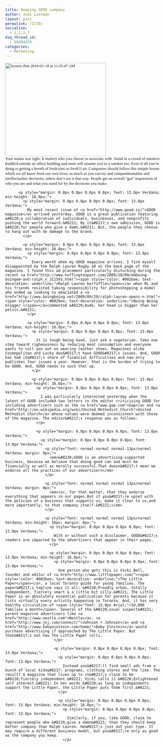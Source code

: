 ```yaml
---
title: Keeping GOOD company
author: Jodi Lastman
layout: post
permalink: /1728/
socialize:
  - 1,2,3,7
dsq_thread_id:
  - 59494478
categories:
  - Marketing
---
```

<p style="margin: 0.0px 0.0px 0.0px 0.0px; font: 13.0px Verdana;">
  <img class="alignleft size-full wp-image-1741" title="Screen shot 2010-01-18 at 11.05.47 AM" src="http://hypenotic.com/wordpress/wp-content/uploads/2010/01/Screen-shot-2010-01-18-at-11.05.47-AM.png" alt="Screen shot 2010-01-18 at 11.05.47 AM" width="326" height="301" />
</p>

<p style="margin: 0.0px 0.0px 0.0px 0.0px; font: 13.0px Verdana;">
  <p style="margin: 0.0px 0.0px 0.0px 0.0px; font: 13.0px Verdana;">
    <p style="margin: 0.0px 0.0px 0.0px 0.0px; font: 13.0px Verdana;">
      <p style="margin: 0.0px 0.0px 0.0px 0.0px; font: 13.0px Verdana;">
        <p style="margin: 0.0px 0.0px 0.0px 0.0px; font: 13.0px Verdana;">
          <p style="margin: 0.0px 0.0px 0.0px 0.0px; font: 13.0px Verdana;">
            Your mama was right. It matters who you choose to associate with. Stand in a crowd of smokers huddled outside an office building and most will assume you&#8217;re a smoker too. Even if all you&#8217;re doing is getting a breath of fresh (not so fresh?) air. Companies should follow this simple lesson which we all know from our own lives; as much as you can try and compartmentalize and intellectualize decisions, others don&#8217;t see it that way. People get an overall &#8220;gut&#8221; impression of who you are and what you stand for by the decisions you make.
          </p>
          
          <p style="margin: 0.0px 0.0px 0.0px 0.0px; font: 13.0px Verdana; min-height: 16.0px;">
            <p style="margin: 0.0px 0.0px 0.0px 0.0px; font: 13.0px Verdana;">
              My most recent issue of <a href="http://www.good.is/">GOOD magazine</a> arrived yesterday. GOOD is a great publication featuring &#8220;a collaboration of individuals, businesses, and nonprofits pushing the world forward.&#8221; By it&#8217;s own admission, GOOD is &#8220;for people who give a damn.&#8221; But, the people they choose to hang out with do damage to the brand.
            </p>
            
            <p style="margin: 0.0px 0.0px 0.0px 0.0px; font: 13.0px Verdana; min-height: 16.0px;">
              <p style="margin: 0.0px 0.0px 0.0px 0.0px; font: 13.0px Verdana;">
                Every month when my GOOD magazine arrives, I find myself disappointed by the Ralph Lauren Rugby ad on the back page of the magazine. I found this ad placement particularly disturbing during the recent <a href="http://www.huffingtonpost.com/2009/10/09/emboing-boingem-and-ralph_n_311593.html"><span style="color: #002bee; text-decoration: underline;">Ralph Lauren kerfuffle</span></a> when RL and his friends resisted taking responsibility for photoshopping a model who ended up looking so emaciated a <a href="http://www.boingboing.net/2009/09/29/ralph-lauren-opens-n.html"><span style="color: #002bee; text-decoration: underline;">Boing Boing blogger </span></a>commented &#8220;Dude, her head is bigger than her pelvis.&#8221;
              </p>
              
              <p style="margin: 0.0px 0.0px 0.0px 0.0px; font: 13.0px Verdana; min-height: 16.0px;">
                <p style="margin: 0.0px 0.0px 0.0px 0.0px; font: 13.0px Verdana;">
                  It is tough being Good. Just ask a vegetarian. Take one step toward righeousness by reducing meat consumption and everyone wants to call you out on wearing leather shoes. Magazines wlike Cosmopolitan and Lucky don&#8217;t have GOOD&#8217;s issues. And, GOOD has had it&#8217;s share of financial difficulties and now only publishes four issues a year. However, that is the burden of trying to be GOOD. And, GOOD needs to suck that up.
                </p>
                
                <p style="margin: 0.0px 0.0px 0.0px 0.0px; font: 13.0px Verdana; min-height: 16.0px;">
                  <p style="margin: 0.0px 0.0px 0.0px 0.0px; font: 13.0px Verdana;">
                    I was particularly interested yesterday when the latest of GOOD included two letters to the editor criticizing GOOD for including advertisers such as the <a href="www.gap.com">Gap</a> and <a href="http://en.wikipedia.org/wiki/United_Methodist_Church">United Methodist Church</a> whose values were deemed inconsistent with those of the magazine. The editor&#8217;s response was as follows:
                  </p>
                  
                  <p style="margin: 0.0px 0.0px 0.0px 0.0px; font: 13.0px Verdana;">
                    <p style="margin: 0.0px 0.0px 0.0px 0.0px; font: 13.0px Verdana;">
                      <p style="font: normal normal normal 13px/normal Verdana; margin: 0px;">
                        <em>&#8220;GOOD is an advertising-supported business, because we believe that doing good can and must be financially as well as morally successful.That doesn&#8217;t mean we endorse all the practices of our advertisers</em>
                      </p>
                      
                      <p style="font: normal normal normal 13px/normal Verdana; margin: 0px;">
                        <em>(or, for that matter, that they endorse everything that appears in our pages.But if you&#8217;re upset with the policies of a business that suppotts us, make it clear to us,and more importantly, to that company itself.&#8221;</em>
                      </p>
                      
                      <p style="font: normal normal normal 13px/normal Verdana; min-height: 16px; margin: 0px;">
                        <p style="margin: 0.0px 0.0px 0.0px 0.0px; font: 13.0px Verdana;">
                          With or without such a disclaimer, GOOD&#8217;s readers are impacted by the advertisers that appear in their pages.
                        </p>
                        
                        <p style="margin: 0.0px 0.0px 0.0px 0.0px; font: 13.0px Verdana; min-height: 16.0px;">
                          <p style="margin: 0.0px 0.0px 0.0px 0.0px; font: 13.0px Verdana;">
                            One person who gets this is Vicki Bell, founder and editor of <a href="http://www.littlepaper.com/"><span style="color: #002bee; text-decoration: underline;">The Little Paper</span></a>, a local Toronto guide for young families. The paper&#8217;s tagline says it all: &#8220;Proudly urban, totally independent, fiercely smart & a little bit silly.&#8221; The Little Paper is an absolutely essential publication for parents because it lists virtually every activity happening in Toronto. And, it has very healthy circulation of <span style="font: 13.0px Arial;">10,000 families a month</span>. Several of the &#8220;usual suspect&#8221; parent magazine advertisers like <a href="http://www.nestle.com">Nestle</a>, <a href="http://www.jnj.com/connect/">Johnson + Johnson</a> and <a href="http://www.babyeinstein.com/home/">Baby Einstein</a> would purchase advertising if approached by The Little Paper. But that&#8217;s not how The Little Paper rolls.
                          </p>
                          
                          <p style="margin: 0.0px 0.0px 0.0px 0.0px; font: 13.0px Verdana;">
                            <p style="margin: 0.0px 0.0px 0.0px 0.0px; font: 13.0px Verdana;">
                              Instead you&#8217;ll find small ads from a bunch of local kids&#8217; programs, clothing stores and the like. The result? A magazine that lives up to it&#8217;s claim to be &#8220;fiercely independent.&#8221; Vicki calls it &#8220;Enlightened self interest.&#8221; In her words &#8220;as long as independents support the Little Paper, the Little Paper puts them first.&#8221;
                            </p>
                            
                            <p style="margin: 0.0px 0.0px 0.0px 0.0px; font: 13.0px Verdana; min-height: 16.0px;">
                              <p style="margin: 0.0px 0.0px 0.0px 0.0px; font: 13.0px Verdana;">
                                Similarly, if you, like GOOD, claim to represent people who &#8220;give a damn&#8221; than they should keep better company than Ralph Lauren. He&#8217;s just not your type. It may require a different business model, but you&#8217;re only as good as the company you keep.
                              </p>